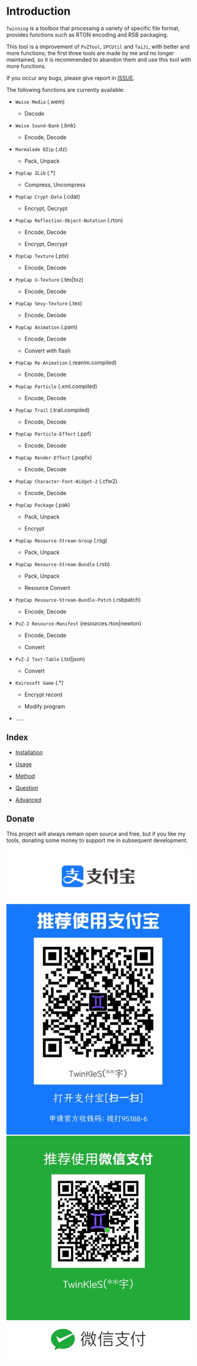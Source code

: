 # Introduction

`Twinning` is a toolbox that processing a variety of specific file format, provides functions such as RTON encoding and RSB packaging.

This tool is a improvement of `PvZTool`, `SPCUtil` and `TaiJi`, with better and more functions; the first three tools are made by me and no longer maintained, so it is recommended to abandon them and use this tool with more functions.

If you occur any bugs, please give report in [ISSUE](https://github.com/twinstar6980/Twinning/issues).

The following functions are currently available:

* `Wwise Media` (.wem)
	
	* Decode

* `Wwise Sound-Bank` (.bnk)
	
	* Encode, Decode

* `Marmalade DZip` (.dz)
	
	* Pack, Unpack

* `PopCap ZLib` (.*)
	
	* Compress, Uncompress

* `PopCap Crypt-Data` (.cdat)
	
	* Encrypt, Decrypt

* `PopCap Reflection-Object-Notation` (.rton)
	
	* Encode, Decode
	
	* Encrypt, Decrypt

* `PopCap Texture` (.ptx)
	
	* Encode, Decode

* `PopCap U-Texture` (.tex|txz)
	
	* Encode, Decode

* `PopCap Sexy-Texture` (.tex)
	
	* Encode, Decode

* `PopCap Animation` (.pam)
	
	* Encode, Decode
	
	* Convert with flash

* `PopCap Re-Animation` (.reanim.compiled)
	
	* Encode, Decode

* `PopCap Particle` (.xml.compiled)
	
	* Encode, Decode

* `PopCap Trail` (.trail.compiled)
	
	* Encode, Decode

* `PopCap Particle-Effect` (.ppf)
	
	* Encode, Decode

* `PopCap Render-Effect` (.popfx)
	
	* Encode, Decode

* `PopCap Character-Font-Widget-2` (.cfw2)
	
	* Encode, Decode

* `PopCap Package` (.pak)
	
	* Pack, Unpack
	
	* Encrypt

* `PopCap Resource-Stream-Group` (.rsg)
	
	* Pack, Unpack

* `PopCap Resource-Stream-Bundle` (.rsb)
	
	* Pack, Unpack
	
	* Resource Convert

* `PopCap Resource-Stream-Bundle-Patch` (.rsbpatch)
	
	* Encode, Decode

* `PvZ-2 Resource-Manifest` (resources.rton|newton)
	
	* Encode, Decode
	
	* Convert

* `PvZ-2 Text-Table` (.txt|json)
	
	* Convert

* `Kairosoft Game` (.*)
	
	* Encrypt record
	
	* Modify program

* ......

## Index

* [Installation](./installation.md)

* [Usage](./usage.md)

* [Method](./method.md)

* [Question](./question.md)

* [Advanced](./advanced.md)

## Donate

This project will always remain open source and free, but if you like my tools, donating some money to support me in subsequent development.

![Alipay](../image/donate/alipay.jpg "Alipay")
![WeChat](../image/donate/wechat.jpg "WeChat")
